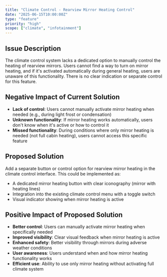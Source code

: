 ```yaml
---
title: "Climate Control - Rearview Mirror Heating Control"
date: "2025-06-15T10:00:00Z"
type: "feature"
priority: "high"
scope: ["climate", "infotainment"]
---
```


## Issue Description

The climate control system lacks a dedicated option to manually control the heating of rearview mirrors. Users cannot find a way to turn on mirror heating, and if it's activated automatically during general heating, users are unaware of this functionality. There is no clear indication or separate control for this feature.

## Negative Impact of Current Solution

- **Lack of control**: Users cannot manually activate mirror heating when needed (e.g., during light frost or condensation)
- **Unknown functionality**: If mirror heating works automatically, users don't know when it's active or how to control it
- **Missed functionality**: During conditions where only mirror heating is needed (not full cabin heating), users cannot access this specific feature

## Proposed Solution

Add a separate button or control option for rearview mirror heating in the climate control interface. This could be implemented as:

- A dedicated mirror heating button with clear iconography (mirror with heating lines)
- Integration into the existing climate control menu with a toggle switch
- Visual indicator showing when mirror heating is active

## Positive Impact of Proposed Solution

- **Better control**: Users can manually activate mirror heating when specifically needed
- **Improved visibility**: Clear visual feedback when mirror heating is active
- **Enhanced safety**: Better visibility through mirrors during adverse weather conditions
- **User awareness**: Users understand when and how mirror heating functionality works
- **Efficient use**: Ability to use only mirror heating without activating full climate system
